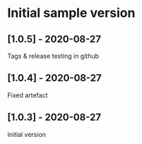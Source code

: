 # Initial sample version 
## [1.0.5] - 2020-08-27
Tags & release testing in github

## [1.0.4] - 2020-08-27
Fixed artefact

## [1.0.3] - 2020-08-27
Initial version
